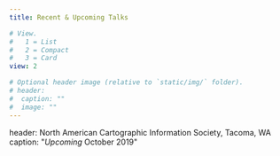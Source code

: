 ```yaml
---
title: Recent & Upcoming Talks

# View.
#   1 = List
#   2 = Compact
#   3 = Card
view: 2

# Optional header image (relative to `static/img/` folder).
# header:
#  caption: ""
#  image: ""
---
```


header: North American Cartographic Information Society, Tacoma, WA 
  caption: "*Upcoming* October 2019"
